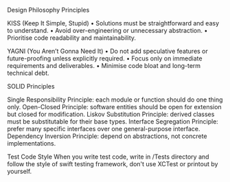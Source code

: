 Design Philosophy Principles

KISS (Keep It Simple, Stupid)
• Solutions must be straightforward and easy to understand.
• Avoid over-engineering or unnecessary abstraction.
• Prioritise code readability and maintainability.

YAGNI (You Aren’t Gonna Need It)
• Do not add speculative features or future-proofing unless explicitly required.
• Focus only on immediate requirements and deliverables.
• Minimise code bloat and long-term technical debt.

SOLID Principles

Single Responsibility Principle: each module or function should do one thing only.
Open-Closed Principle: software entities should be open for extension but closed for modification.
Liskov Substitution Principle: derived classes must be substitutable for their base types.
Interface Segregation Principle: prefer many specific interfaces over one general-purpose interface.
Dependency Inversion Principle: depend on abstractions, not concrete implementations.

Test Code Style
When you write test code, write in /Tests directory and follow the style of swift testing framework, don't use XCTest or printout by yourself.